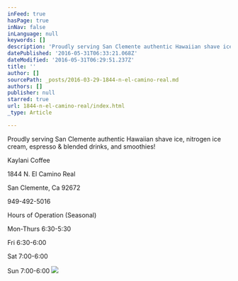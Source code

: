 ```yaml
---
inFeed: true
hasPage: true
inNav: false
inLanguage: null
keywords: []
description: 'Proudly serving San Clemente authentic Hawaiian shave ice, nitrogen ice cream, espresso & blended drinks, and smoothies!'
datePublished: '2016-05-31T06:33:21.068Z'
dateModified: '2016-05-31T06:29:51.237Z'
title: ''
author: []
sourcePath: _posts/2016-03-29-1844-n-el-camino-real.md
authors: []
publisher: null
starred: true
url: 1844-n-el-camino-real/index.html
_type: Article

---
```

Proudly serving San Clemente authentic Hawaiian shave ice, nitrogen ice cream, espresso & blended drinks, and smoothies!

Kaylani Coffee

1844 N. El Camino Real

San Clemente, Ca 92672 

949-492-5016

Hours of Operation (Seasonal)

Mon-Thurs 6:30-5:30

Fri 6:30-6:00

Sat 7:00-6:00

Sun 7:00-6:00
![](https://the-grid-user-content.s3-us-west-2.amazonaws.com/b473fd34-863b-44ac-abba-9d2d80154dc1.jpg)